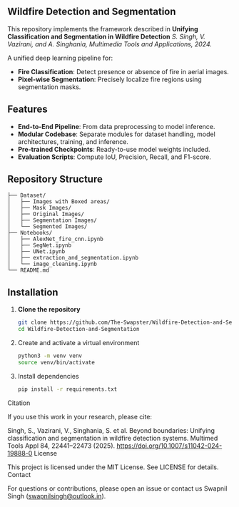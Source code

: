 ## Wildfire Detection and Segmentation

This repository implements the framework described in
**Unifying Classification and Segmentation in Wildfire Detection**
_S. Singh, V. Vazirani, and A. Singhania, Multimedia Tools and Applications, 2024._

A unified deep learning pipeline for:

- **Fire Classification**: Detect presence or absence of fire in aerial images.
- **Pixel-wise Segmentation**: Precisely localize fire regions using segmentation masks.

## Features

- **End-to-End Pipeline**: From data preprocessing to model inference.
- **Modular Codebase**: Separate modules for dataset handling, model architectures, training, and inference.
- **Pre-trained Checkpoints**: Ready-to-use model weights included.
- **Evaluation Scripts**: Compute IoU, Precision, Recall, and F1-score.

## Repository Structure

```text
├── Dataset/
│   ├── Images with Boxed areas/
│   ├── Mask Images/
│   ├── Original Images/
│   ├── Segmentation Images/
│   └── Segmented Images/
├── Notebooks/
│   ├── AlexNet_fire_cnn.ipynb
│   ├── SegNet.ipynb
│   ├── UNet.ipynb
│   ├── extraction_and_segmentation.ipynb
│   └── image_cleaning.ipynb
└── README.md
```


## Installation

1. **Clone the repository**

   ```bash
   git clone https://github.com/The-Swapster/Wildfire-Detection-and-Segmentation.git
   cd Wildfire-Detection-and-Segmentation
   ```
2. Create and activate a virtual environment

   ```bash
   python3 -m venv venv
   source venv/bin/activate
   ```
3. Install dependencies

   ```bash
   pip install -r requirements.txt
   ```

Citation

If you use this work in your research, please cite:

Singh, S., Vazirani, V., Singhania, S. et al. Beyond boundaries: Unifying classification and segmentation in wildfire detection systems. Multimed Tools Appl 84, 22441–22473 (2025). https://doi.org/10.1007/s11042-024-19888-0
License

This project is licensed under the MIT License. See LICENSE for details.
Contact

For questions or contributions, please open an issue or contact us
Swapnil Singh (swapnilsingh@outlook.in).

